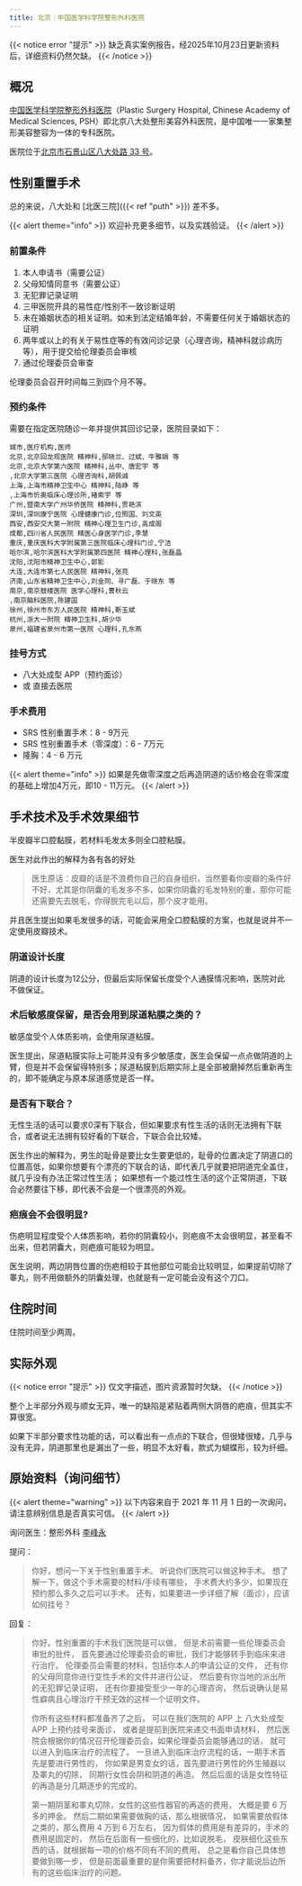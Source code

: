 ```yaml
---
title: 北京｜中国医学科学院整形外科医院
---
```


{{< notice error "提示" >}}
缺乏真实案例报告，经2025年10月23日更新资料后，详细资料仍然欠缺。
{{< /notice >}}

## 概况

[中国医学科学院整形外科医院](http://www.zhengxing.com.cn)（Plastic Surgery Hospital, Chinese Academy of Medical Sciences, PSH）即北京八大处整形美容外科医院，是中国唯一一家集整形美容整容为一体的专科医院。

医院位于[北京市石景山区八大处路 33 号](https://amap.com/place/B000A8316D)。

## 性别重置手术

总的来说，八大处和 [北医三院]({{< ref "puth" >}}) 差不多。

{{< alert theme="info" >}}
欢迎补充更多细节，以及实践验证。
{{< /alert >}}

### 前置条件

1. 本人申请书（需要公证）
1. 父母知情同意书（需要公证）
1. 无犯罪记录证明
1. 三甲医院开具的易性症/性别不一致诊断证明
1. 未在婚姻状态的相关证明。如未到法定结婚年龄，不需要任何关于婚姻状态的证明
1. 两年或以上的有关于易性症等的有效问诊记录（心理咨询，精神科就诊病历等），用于提交给伦理委员会审核
1. 通过伦理委员会审查

伦理委员会召开时间每三到四个月不等。

### 预约条件

需要在指定医院随诊一年并提供其回诊记录，医院目录如下：

```csv
城市,医疗机构,医师
北京,北京回龙观医院 精神科,邸晓兰、过斌、牛雅娟 等
北京,北京大学第六医院 精神科,丛中、唐宏宇 等
,北京大学第三医院 心理咨询科,胡佩诚
上海,上海市精神卫生中心 精神科,陆峥 等
,上海市忻奥临床心理诊所,褚索宇 等
广州,暨南大学广州华侨医院 精神科,贾艳滨
深圳,深圳康宁医院 心理健康门诊,位照国、刘文英
西安,西安交大第一附院 精神心理卫生门诊,高成阁
成都,四川省人民医院 精医心身医学门诊,李慧
重庆,重庆医科大学附属第三医院临床心理科门诊,宁洁
哈尔滨,哈尔滨医科大学附属第四医院 精神心理科,张磊晶
沈阳,沈阳市精神卫生中心,郭影
大连,大连市第七人民医院 精神科,张亮
济南,山东省精神卫生中心,刘金同、寻广磊、于晓东 等
南京,南京鼓楼医院 医学心理科,曹秋云
,南京脑科医院,陈建国
徐州,徐州市东方人民医院 精神科,靳玉斌
杭州,浙大一附院 精神卫生科,胡少华
泉州,福建省泉州市第一医院 心理科,孔东燕
```

### 挂号方式

- 八大处成型 APP（预约面诊）
- 或 直接去医院

### 手术费用

- SRS 性别重置手术：8 - 9万元
- SRS 性别重置手术（零深度）：6 - 7万元
- 隆胸：4 - 6 万元

{{< alert theme="info" >}}
如果是先做零深度之后再造阴道的话价格会在零深度的基础上增加4万元，即10 - 11万元。
{{< /alert >}}

## 手术技术及手术效果细节

半皮瓣半口腔黏膜，若材料毛发太多则全口腔粘膜。

医生对此作出的解释为各有各的好处

> 医生原话：皮瓣的话是不浪费你自己的自身组织，当然要看你皮瓣的条件好不好，尤其是你阴囊的毛发多不多，如果你阴囊的毛发特别的重，那你可能还需要先去脱毛，你得脱完毛以后，那个皮才能用。

并且医生提出如果毛发很多的话，可能会采用全口腔黏膜的方案，也就是说并不一定使用皮瓣技术。

### 阴道设计长度

阴道的设计长度为12公分，但最后实际保留长度受个人通膜情况影响，医院对此不做保证。

### 术后敏感度保留，是否会用到尿道粘膜之类的？

敏感度受个人体质影响，会使用尿道粘膜。

医生提出，尿道粘膜实际上可能并没有多少敏感度，医生会保留一点点做阴道的上臂，但是并不会保留得特别多；尿道粘膜到后期实际上是全部被磨掉然后重新再生的，即不能确定与原本尿道感觉是否一样。

### 是否有下联合？

无性生活的话可以要求0深有下联合，但如果要求有性生活的话则无法拥有下联合，或者说无法拥有较好看的下联合，下联合会比较矮。

医生作出的解释为，男生的耻骨是要比女生要更低的，耻骨的位置决定了阴道口的位置高低，如果你想要有个漂亮的下联合的话，即代表几乎就要把阴道完全盖住，就几乎没有办法正常过性生活；
如果想有一个能过性生活的这个正常阴道，下联合必然要往下移，即代表不会是一个很漂亮的外观。

### 疤痕会不会很明显?

伤疤明显程度受个人体质影响，若你的阴囊较小，则疤痕不太会很明显，甚至看不出来，但若阴囊大，则疤痕可能较为明显。

医生说明，两边阴唇位置的伤疤相较于其他部位可能会比较明显，如果提前切除了睾丸，则不用做额外的阴囊处理，也就是有一定可能会没有这个刀口。

## 住院时间

住院时间至少两周。

## 实际外观

{{< notice error "提示" >}}
仅文字描述，图片资源暂时欠缺。
{{< /notice >}}

整个上半部分外观与顺女无异，唯一的缺陷是紧贴着两侧大阴唇的疤痕，但其实不算很宽。

如果下半部分要求性功能的话，可以看出有一点点的下联合，但很矮很矮，几乎与没有无异，阴道那里也是漏出了一些，明显不太好看，款式为蝴蝶形，较为纤细。

## 原始资料（询问细节）

{{< alert theme="warning" >}}
以下内容来自于 2021 年 11 月 1 日的一次询问，请注意辨别信息是否真实可信。
{{< /alert >}}

询问医生：整形外科 [李峰永](https://www.haodf.com/doctor/1205560473.html)

提问：

> 你好，想问一下关于性别重置手术。
> 听说你们医院可以做这种手术。
> 想了解一下，做这个手术需要的材料/手续有哪些，
> 手术费大约多少，如果现在预约那么多久之后可以手术。
> 还有，如果要进一步详细了解（面诊），应该如何挂号？

回复：

> 你好。性别重置的手术我们医院是可以做，
> 但是术前需要一些伦理委员会审批的批件，
> 首先要通过伦理委员会的审批，我们才能够转手到临床来进行治疗。
> 伦理委员会需要的材料，包括你本人的申请公证的文件，
> 还有你的父母同意你进行变性手术的文件并进行公证，
> 然后要有你当地的派出所的无犯罪记录证明，
> 还有你要接受至少一年的心理咨询，
> 然后说确认是易性癖病且心理治疗干预无效的这样一个证明文件。
>
> 你所有这些材料都准备齐了之后，
> 可以在我们医院的 APP 上 八大处成型 APP 上预约挂号来面诊，
> 或者是提前到医院来递交书面申请材料，
> 然后医院会根据你的情况召开伦理委员会，如果伦理委员会能够通过的话，
> 就可以进入到临床治疗的流程了。
> 一旦进入到临床治疗流程的话，一期手术首先是要进行男性的，
> 你如果是男变女的话，首先要进行男性的外生殖器以及睾丸的切除，
> 同期行女性会阴和阴道的再造。
> 然后后面的话是女性特征的再造是分几期逐步的完成的。
>
> 第一期阴茎和睾丸切除，女性的这些性器官的再造的费用，
> 大概是要 6 万多的押金。
> 然后二期如果需要做胸的话，那么根据情况，
> 如果需要放假体之类的，那么费用 4 万到 6 万左右，
> 因为假体的费用是有差异的，手术的费用是固定的，
> 然后在后面有一些细化的，比如说脱毛，
> 皮肤细化这些东西的话，就根据每一项的价格不同有不同的费用，
> 总之是看你自己具体想要做到哪一步，
> 但是前面最重要的是你需要把材料备齐，你才能说后边所有的这些临床治疗的问题。
